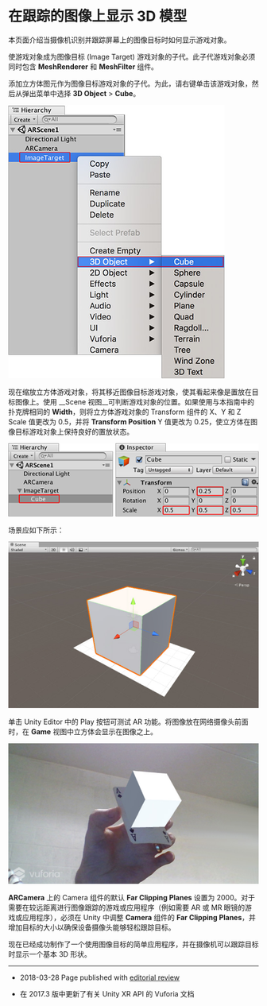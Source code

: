 # 在跟踪的图像上显示 3D 模型

本页面介绍当摄像机识别并跟踪屏幕上的图像目标时如何显示游戏对象。

使游戏对象成为图像目标 (Image Target) 游戏对象的子代。此子代游戏对象必须同时包含 __MeshRenderer__ 和 __MeshFilter__ 组件。

添加立方体图元作为图像目标游戏对象的子代。为此，请右键单击该游戏对象，然后从弹出菜单中选择 __3D Object__ &gt; __Cube__。

![添加立方体图元作为图像目标游戏对象的子代](../uploads/Main/add_cube.jpg)

现在缩放立方体游戏对象，将其移近图像目标游戏对象，使其看起来像是置放在目标图像上。使用 __Scene 视图__可判断游戏对象的位置。如果使用与本指南中的扑克牌相同的 __Width__，则将立方体游戏对象的 Transform 组件的 X、Y 和 Z Scale 值更改为 0.5，并将 __Transform Position__ Y 值更改为 0.25，使立方体在图像目标游戏对象上保持良好的置放状态。

![更改立方体游戏对象的缩放和 Y 位置](../uploads/Main/reposition_cube.png)

场景应如下所示：

![位于 ImageTarget 游戏对象上的立方体的 Scene 视图](../uploads/Main/scene_view_test.jpg)

单击 Unity Editor 中的 Play 按钮可测试 AR 功能。将图像放在网络摄像头前面时，在 __Game__ 视图中立方体会显示在图像之上。

![Game 视图展示了在跟踪图像上显示的立方体](../uploads/Main/game_view_test.jpg)

__ARCamera__ 上的 Camera 组件的默认 __Far Clipping Planes__ 设置为 2000。对于需要在较远距离进行图像跟踪的游戏或应用程序（例如需要 AR 或 MR 眼镜的游戏或应用程序），必须在 Unity 中调整 __Camera__ 组件的 __Far Clipping Planes__，并增加目标的大小以确保设备摄像头能够轻松跟踪目标。

现在已经成功制作了一个使用图像目标的简单应用程序，并在摄像机可以跟踪目标时显示一个基本 3D 形状。

---
* <span class="page-edit">2018-03-28 Page published with [editorial review](DocumentationEditorialReview.html)
</span>

* <span class="page-history">在 2017.3 版中更新了有关 Unity XR API 的 Vuforia 文档</span>
